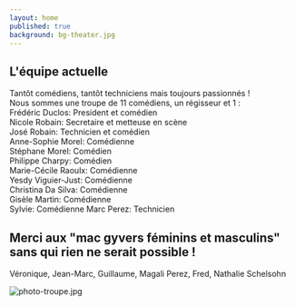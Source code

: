 ```yaml
---
layout: home
published: true
background: bg-theater.jpg
---
```

## L'équipe actuelle
Tantôt comédiens, tantôt techniciens mais toujours passionnés !  
Nous sommes une troupe de 11 comédiens, un régisseur et 1  :  
Frédéric Duclos: President et comédien  
Nicole Robain: Secretaire et metteuse en scène  
José Robain: Technicien et comédien  
Anne-Sophie Morel: Comédienne  
Stéphane Morel: Comédien  
Philippe Charpy: Comédien  
Marie-Cécile Raoulx: Comédienne  
Yesdy Viguier-Just: Comédienne  
Christina Da Silva: Comédienne  
Gisèle Martin: Comédienne  
Sylvie: Comédienne
Marc Perez: Technicien  

## Merci aux "mac gyvers féminins et masculins" sans qui rien ne serait possible !
Véronique, Jean-Marc, Guillaume, Magali Perez, Fred, Nathalie Schelsohn

![photo-troupe.jpg]({{site.baseurl}}/photo-troupe.jpg)

